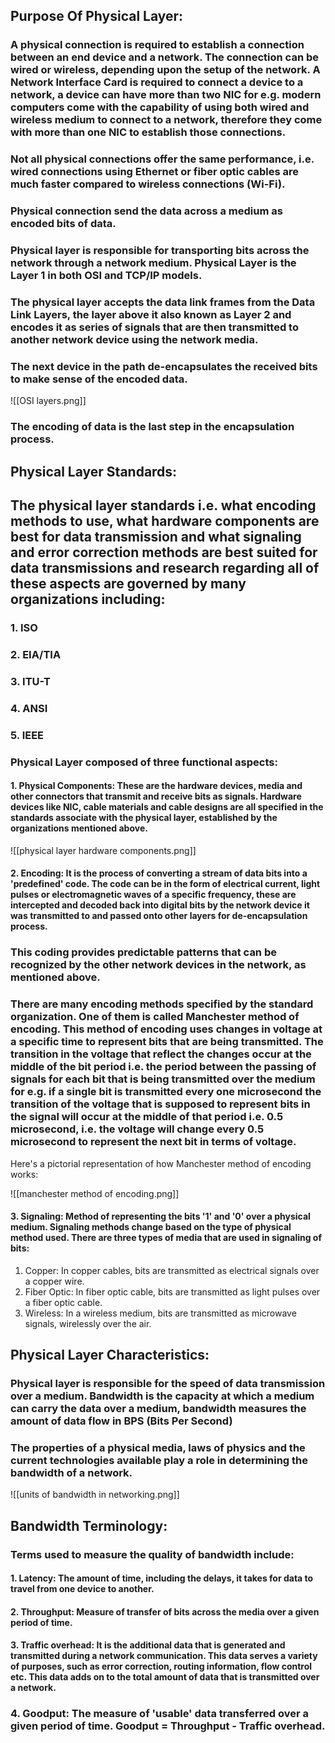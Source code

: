 
## Purpose Of Physical Layer:

### A physical connection is required to establish a connection between an end device and a network. The connection can be wired or wireless, depending upon the setup of the network. A Network Interface Card is required to connect a device to a network, a device can have more than two NIC for e.g. modern computers come with the capability of using both wired and wireless medium to connect to a network, therefore they come with more than one NIC to establish those connections.

### Not all physical connections offer the same performance, i.e. wired connections using Ethernet or fiber optic cables are much faster compared to wireless connections (Wi-Fi).

### Physical connection send the data across a medium as encoded bits of data. 

### Physical layer is responsible for transporting bits across the network through a network medium. Physical Layer is the Layer 1 in both OSI and TCP/IP models.

### The physical layer accepts the data link frames from the Data Link Layers, the layer above it also known as Layer 2 and encodes it as series of signals that are then transmitted to another network device using the network media. 

### The next device in the path de-encapsulates the received bits to make sense of the encoded data.

![[OSI layers.png]]

### The encoding of data is the last step in the encapsulation process.

## Physical Layer Standards:

## The physical layer standards i.e. what encoding methods to use, what hardware components are best for data transmission and what signaling and error correction methods are best suited for data transmissions and research regarding all of these aspects are governed by many organizations including:

### 1. ISO
### 2. EIA/TIA
### 3. ITU-T
### 4. ANSI
### 5. IEEE

### Physical Layer composed of three functional aspects:

#### 1. Physical Components: These are the hardware devices, media and other connectors that transmit and receive bits as signals. Hardware devices like NIC, cable materials and cable designs are all specified in the standards associate with the physical layer, established by the organizations mentioned above.

![[physical layer hardware components.png]]

#### 2. Encoding: It is the process of converting a stream of data bits into a 'predefined' code. The code can be in the form of electrical current, light pulses or electromagnetic waves of a specific frequency, these are intercepted and decoded back into digital bits by the network device it was transmitted to and passed onto other layers for de-encapsulation process.

### This coding provides predictable patterns that can be recognized by the other network devices in the network, as mentioned above.

### There are many encoding methods specified by the standard organization. One of them is called Manchester method of encoding. This method of encoding uses changes in voltage at a specific time to represent bits that are being transmitted. The transition in the voltage that reflect the changes occur at the middle of the bit period i.e. the period between the passing of signals for each bit that is being transmitted over the medium for e.g. if a single bit is transmitted every one microsecond the transition of the voltage that is supposed to represent bits in the signal will occur at the middle of that period i.e. 0.5 microsecond, i.e. the voltage will change every 0.5 microsecond to represent the next bit in terms of voltage. 

Here's a pictorial representation of how Manchester method of encoding works:

![[manchester method of encoding.png]]

#### 3. Signaling: Method of representing the bits '1' and '0' over a physical medium. Signaling methods change based on the type of physical method used. There are three types of media that are used in signaling of bits:

1. Copper: In copper cables, bits are transmitted as electrical signals over a copper wire.
2. Fiber Optic: In fiber optic cable, bits are transmitted as light pulses over a fiber optic cable.
3. Wireless: In a wireless medium, bits are transmitted as microwave signals, wirelessly over the air.

## Physical Layer Characteristics:

### Physical layer is responsible for the speed of data transmission over a medium. Bandwidth is the capacity at which a medium can carry the data over a medium, bandwidth measures the amount of data flow in BPS (Bits Per Second)

### The properties of a physical media, laws of physics and the current technologies available play a role in determining the bandwidth of a network. 

![[units of bandwidth in networking.png]]

## Bandwidth Terminology:

### Terms used to measure the quality of bandwidth include:

#### 1. Latency: The amount of time, including the delays, it takes for data to travel from one device to another.

#### 2. Throughput: Measure of transfer of bits across the media over a given period of time.

#### 3. Traffic overhead: It is the additional data that is generated and transmitted during a network communication. This data serves a variety of purposes, such as error correction, routing information, flow control etc. This data adds on to the total amount of data that is transmitted over a network.

### 4. Goodput: The measure of 'usable' data transferred over a given period of time. Goodput = Throughput - Traffic overhead.